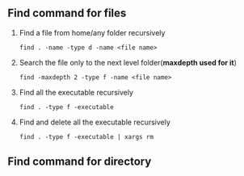 
## Find command for files

1. Find a file from home/any folder recursively 

    ```find . -name -type d -name <file name>```

2. Search the file only to the next level folder(**maxdepth used for it**)

    ```find -maxdepth 2 -type f -name <file name>```   

3. Find all the executable recursively

    ```find . -type f -executable```

4. Find and delete all the executable recursively

    ```find . -type f -executable | xargs rm```



## Find command for directory
